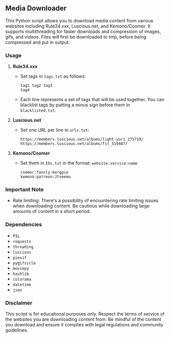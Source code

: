 ## Media Downloader

This Python script allows you to download media content from various websites including Rule34.xxx, Luscious.net, and Kemono/Coomer. It supports multithreading for faster downloads and compression of images, gifs, and videos. Files will first be downloaded to tmp, before being compressed and put in output.

### Usage

1. **Rule34.xxx**
   - Set tags in `tags.txt` as follows:
     ```
     tag1 tag2 tag3
     tag4
     ```
   - Each line represents a set of tags that will be used together. You can blacklist tags by putting a minus sign before them in `blacklisted.txt`.

2. **Luscious.net**
   - Set one URL per line in `urls.txt`:
     ```
     https://members.luscious.net/albums/light-yuri_275719/
     https://members.luscious.net/albums/fit_519487/
     ```

3. **Kemono/Coomer**
   - Set them in `IDs.txt` in the format: `website:service:name`
     ```
     coomer:fansly:morgpie
     kemono:patreon:Jtveemo
     ```

### Important Note

- Rate limiting: There's a possibility of encountering rate limiting issues when downloading content. Be cautious while downloading large amounts of content in a short period.

### Dependencies

- `PIL`
- `requests`
- `threading`
- `luscious`
- `piexif`
- `pygifsicle`
- `moviepy`
- `hashlib`
- `colorama`
- `datetime`
- `json`

### Disclaimer

This script is for educational purposes only. Respect the terms of service of the websites you are downloading content from. Be mindful of the content you download and ensure it complies with legal regulations and community guidelines.
